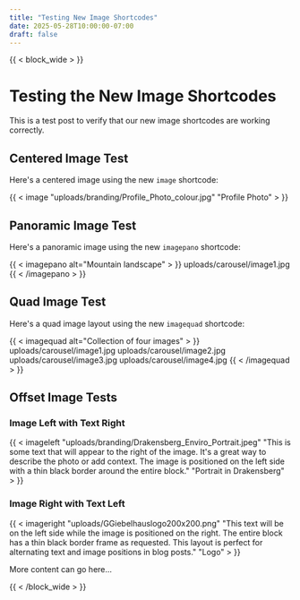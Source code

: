 ```yaml
---
title: "Testing New Image Shortcodes"
date: 2025-05-28T10:00:00-07:00
draft: false
---
```


{{ < block_wide > }}

# Testing the New Image Shortcodes

This is a test post to verify that our new image shortcodes are working correctly.

## Centered Image Test

Here's a centered image using the new `image` shortcode:

{{ < image "uploads/branding/Profile_Photo_colour.jpg" "Profile Photo" > }}

## Panoramic Image Test

Here's a panoramic image using the new `imagepano` shortcode:

{{ < imagepano alt="Mountain landscape" > }}
uploads/carousel/image1.jpg
{{ < /imagepano > }}

## Quad Image Test

Here's a quad image layout using the new `imagequad` shortcode:

{{ < imagequad alt="Collection of four images" > }}
uploads/carousel/image1.jpg
uploads/carousel/image2.jpg
uploads/carousel/image3.jpg
uploads/carousel/image4.jpg
{{ < /imagequad > }}

## Offset Image Tests

### Image Left with Text Right

{{ < imageleft "uploads/branding/Drakensberg_Enviro_Portrait.jpeg" "This is some text that will appear to the right of the image. It's a great way to describe the photo or add context. The image is positioned on the left side with a thin black border around the entire block." "Portrait in Drakensberg" > }}

### Image Right with Text Left

{{ < imageright "uploads/GGiebelhauslogo200x200.png" "This text will be on the left side while the image is positioned on the right. The entire block has a thin black border frame as requested. This layout is perfect for alternating text and image positions in blog posts." "Logo" > }}

More content can go here...

{{ < /block_wide > }}
